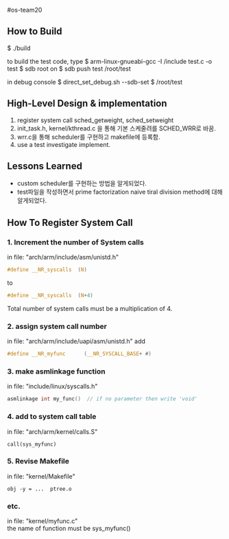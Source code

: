 #os-team20

## How to Build
$ ./build

to build the test code, type
$ arm-linux-gnueabi-gcc -I /include test.c -o test
$ sdb root on
$ sdb push test /root/test

in debug console
$ direct_set_debug.sh --sdb-set
$ /root/test

## High-Level Design & implementation
  1. register system call sched_getweight, sched_setweight
  2. init_task.h, kernel/kthread.c 을 통해 기본 스케줄려를 SCHED_WRR로 바꿈.
  3. wrr.c을 통해 scheduler를 구현하고 makefile에 등록함.
  4. use a test investigate implement.
  
## Lessons Learned
* custom scheduler를 구현하는 방법을 알게되었다.
* test파일을 작성하면서 prime factorization naive tiral division method에 대해 알게되었다.

## How To Register System Call
### 1. Increment the number of System calls
in file: "arch/arm/include/asm/unistd.h"
``` c
#define __NR_syscalls  (N)
```
to
```c
#define __NR_syscalls  (N+4)
```
Total number of system calls must be a multiplication of 4.

### 2. assign system call number
in file: "arch/arm/include/uapi/asm/unistd.h"
add
```c
#define __NR_myfunc      (__NR_SYSCALL_BASE+ #) 
```

### 3. make asmlinkage function
in file: "include/linux/syscalls.h"
```c
asmlinkage int my_func()  // if no parameter then write 'void' 
```

### 4. add to system call table
in file: "arch/arm/kernel/calls.S"
```
call(sys_myfunc)
```

### 5. Revise Makefile
in file: "kernel/Makefile"
```
obj -y = ...  ptree.o
```

### etc.
in file: "kernel/myfunc.c"  
the name of function must be sys_myfunc()
